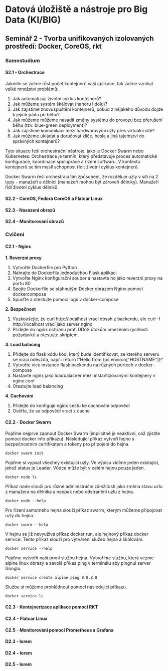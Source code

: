 # Datová úložiště a nástroje pro Big Data (KI/BIG)

## Seminář 2 - Tvorba unifikovaných izolovaných prostředí: Docker, CoreOS, rkt

### Samostudium

#### S2.1 - Orchestrace

Jakmile se začne růst počet kontejnerů vaší aplikace, tak začne vznikat velké množství problémů:
1. Jak automatizuji životní cyklus kontejnerů?
2. Jak můžeme systém škálovat (nahoru i dolu)?
3. Jak zajistíme znovuspuštění kontejnerů, pokud z nějakého důvodu dojde k jejich pádu při běhu?
4. Jak můžeme můžeme nasadit změny systému do provozu bez přerušení běhu (tzv. blue-green deployment)?
5. Jak zajistíme komunikaci mezi hardwarovými uzly přes virtuální sítě?
6. Jak můžeme ukládat a doručovat klíče, hesla a jiná tajemství do správných kontejnerů?

Tyto situace řeší orchestrační nástroje, jako je Docker Swarm nebo Kubernetes. Orchestrace je termín, který představuje proces automatické konfigurace, koordinace spolupráce a řízení softwaru. V kontextu kontejnerů se tím myslí schopnost řídit životní cyklus kontejnerů.

Docker Swarm řeší orchestraci tím způsobem, že rozděluje uzly v síti na 2 typy - manažeři a dělníci (manažeři mohou být zároveň dělníky). Manažeři řídí životní cyklus dělníků.

#### S2.2 - CoreOS, Fedora CoreOS a Flatcar Linux

#### S2.3 - Nasazení obrazů

#### S2.4 - Monitorování obrazů

### Cvičení

#### C2.1 - Nginx

**1. Reverzní proxy**
1. Vytvořte Dockerfile pro Python
2. Nahrajte do Dockerfilu jednoduchou Flask aplikaci
3. Vytvořte Nginx konfigurační soubor a nastavte ho jako reverzní proxy na portu 80
4. Spojte Dockerfile se stáhnutým Docker obrazem Nginx pomocí dockercompose
5. Spusťte a otestujte pomocí logs v docker-compose

**2. Bezpečnost**
1. Vyzkoušejte, že curl http://localhost vrací obsah z backendu, ale curl -I http://localhost vrací jako server nginx
2. Přidejte do nginx ochranu proti DDoS útokům omezením rychlosti požadavků a otestujte skriptem.

**3. Load balacing**
1. Přidejte do flask kódu kód, který bude identifikovat, ze kterého serveru se vrací odevzda, např.: return f'Hello from {os.environ["HOSTNAME"]}!'
2. Vytvořte více instance flask backendu na různých portech v docker-compose
3. Nastavte nginx jako loadbalacner mezi instantizovanými kontejnery v nginx.conf
4. Otestujte load balancing

**4. Cachování**
1. Přidejte do konfiguje nginx cestu ke cachování odpovědí
2. Ověřte, že se odpovědi vrací z cache

#### C2.2 - Docker Swarm

Pojďme nejprve zapnout Docker Swarm (implicitně je neaktivní, což zjistíte pomocí docker info příkazu). Následující příkaz vytvoří hejno s bezpečnostním certifikátem a tokeny pro připojení do hejna.

```
docker swarm init
```

Pojďme si vypsat všechny existující uzly. Ve výpisu vidíme jeden existující, jehož status je Leader. Vůdce může být v celém hejnu pouze jeden. 
```
docker node ls
```

Příkaz node slouží pro různé administrační záležitosti jako změna stavu uzlu z manažera na dělníka a naopak nebo odstranění uzlu z hejna.
```
docker node --help
```

Pro řízení samotného hejna slouží příkaz swarm, kterým můžeme připojovat uzly do hejna.
```
docker swarm --help
```

V hejnu se již nevyužívá příkaz docker run, ale hejnový příkaz docker service. Tento příkaz slouží pro vytváření služeb hejna a škálování.
```
docker service --help
```

Pojďme vytvořit naší první službu hejna. Vytvoříme službu, která vezme alpine linux obrazy a zavolá příkaz ping v terminálu aby pingnul server Googlu.
```
docker service create alpine ping 8.8.8.8
```

Službu si můžeme prohlédnout pomocí následující příkazu.
```
docker service ls
```

#### C2.3 - Kontejnerizace aplikace pomocí RKT

#### C2.4 - Flatcar Linux

#### C2.5 - Monitorování pomocí Prometheus a Grafana

#### D2.3 - lorem

#### D2.4 - lorem

#### D2.5 - lorem
